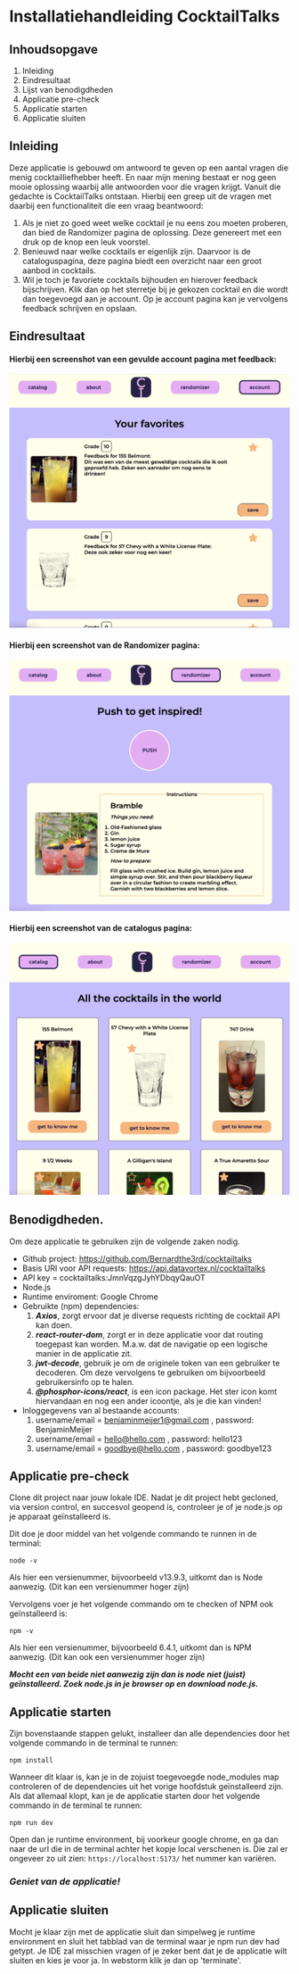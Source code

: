 # Installatiehandleiding CocktailTalks

## Inhoudsopgave
1. Inleiding
2. Eindresultaat
3. Lijst van benodigdheden
4. Applicatie pre-check
5. Applicatie starten
6. Applicatie sluiten

## Inleiding
Deze applicatie is gebouwd om antwoord te geven op een aantal vragen die menig cocktailliefhebber heeft.
En naar mijn mening bestaat er nog geen mooie oplossing waarbij alle antwoorden voor die vragen krijgt.
Vanuit die gedachte is CocktailTalks ontstaan. Hierbij een greep uit de vragen met daarbij een functionaliteit die een vraag beantwoord:
1. Als je niet zo goed weet welke cocktail je nu eens zou moeten proberen, dan bied de Randomizer pagina de oplossing. Deze genereert met een druk op de knop een leuk voorstel.
2. Benieuwd naar welke cocktails er eigenlijk zijn. Daarvoor is de cataloguspagina, deze pagina biedt een overzicht naar een groot aanbod in cocktails.
3. Wil je toch je favoriete cocktails bijhouden en hierover feedback bijschrijven. Klik dan op het sterretje bij je gekozen cocktail en die wordt dan toegevoegd aan je account. Op je account pagina kan je vervolgens feedback schrijven en opslaan.

## Eindresultaat
#### Hierbij een screenshot van een gevulde account pagina met feedback:

![Eindresultaat](src/assets/screenshot_account.png)

#### Hierbij een screenshot van de Randomizer pagina:

![Eindresultaat](src/assets/screenshot_randomizer.png)

#### Hierbij een screenshot van de catalogus pagina:

![Eindresultaat](src/assets/screenshot_catalog.png)

## Benodigdheden.
Om deze applicatie te gebruiken zijn de volgende zaken nodig. 
- Github project: https://github.com/Bernardthe3rd/cocktailtalks
- Basis URI voor API requests: https://api.datavortex.nl/cocktailtalks
- API key = cocktailtalks:JmnVqzgJyhYDbqyQauOT 
- Node.js 
- Runtime enviroment: Google Chrome 
- Gebruikte (npm) dependencies:
   1. _**Axios**_, zorgt ervoor dat je diverse requests richting de cocktail API kan doen.
   2. _**react-router-dom**_, zorgt er in deze applicatie voor dat routing toegepast kan worden. M.a.w. dat de navigatie op een logische manier in de applicatie zit.
   3. _**jwt-decode**_, gebruik je om de originele token van een gebruiker te decoderen. Om deze vervolgens te gebruiken om bijvoorbeeld gebruikersinfo op te halen.
   4. _**@phosphor-icons/react**_, is een icon package. Het ster icon komt hiervandaan en nog een ander icoontje, als je die kan vinden!
- Inloggegevens van al bestaande accounts:
   1. username/email = benjaminmeijer1@gmail.com , password: BenjaminMeijer
   2. username/email = hello@hello.com , password: hello123
   3. username/email = goodbye@hello.com , password: goodbye123

## Applicatie pre-check
Clone dit project naar jouw lokale IDE. Nadat je dit project hebt gecloned, via version control, en succesvol geopend is, controleer je of je node.js op je apparaat geïnstalleerd is.

Dit doe je door middel van het volgende commando te runnen in de terminal:
```shell
node -v
```
Als hier een versienummer, bijvoorbeeld v13.9.3, uitkomt dan is Node aanwezig. (Dit kan een versienummer hoger zijn)

Vervolgens voer je het volgende commando om te checken of NPM ook geïnstalleerd is:
```shell
npm -v
```
Als hier een versienummer, bijvoorbeeld 6.4.1, uitkomt dan is NPM aanwezig. (Dit kan ook een versienummer hoger zijn)

**_Mocht een van beide niet aanwezig zijn dan is node niet (juist) geïnstalleerd. Zoek node.js in je browser op en download node.js._**

## Applicatie starten
Zijn bovenstaande stappen gelukt, installeer dan alle dependencies door het volgende commando in de terminal te runnen:
```shell 
npm install
```
Wanneer dit klaar is, kan je in de zojuist toegevoegde node_modules map controleren of de dependencies uit het vorige hoofdstuk geïnstalleerd zijn.
Als dat allemaal klopt, kan je de applicatie starten door het volgende commando in de terminal te runnen:
```shell
npm run dev
```

Open dan je runtime environment, bij voorkeur google chrome, en ga dan naar de url die in de terminal achter het kopje local verschenen is.
Die zal er ongeveer zo uit zien: `https://localhost:5173/` het nummer kan variëren.

### _Geniet van de applicatie!_

## Applicatie sluiten
Mocht je klaar zijn met de applicatie sluit dan simpelweg je runtime environment en sluit het tabblad van de terminal
waar je npm run dev had getypt. Je IDE zal misschien vragen of je zeker bent dat je de applicatie wilt sluiten en kies je voor ja. In webstorm klik je dan op 'terminate'. 